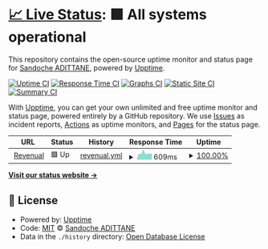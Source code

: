 # [📈 Live Status](https://status.revenual.com): <!--live status--> **🟩 All systems operational**

This repository contains the open-source uptime monitor and status page for [Sandoche ADITTANE](https://www.sandoche.com), powered by [Upptime](https://github.com/upptime/upptime).

[![Uptime CI](https://github.com/sandoche/Revenual-status/workflows/Uptime%20CI/badge.svg)](https://github.com/upptime/upptime/actions?query=workflow%3A%22Uptime+CI%22)
[![Response Time CI](https://github.com/sandoche/Revenual-status/workflows/Response%20Time%20CI/badge.svg)](https://github.com/upptime/upptime/actions?query=workflow%3A%22Response+Time+CI%22)
[![Graphs CI](https://github.com/sandoche/Revenual-status/workflows/Graphs%20CI/badge.svg)](https://github.com/upptime/upptime/actions?query=workflow%3A%22Graphs+CI%22)
[![Static Site CI](https://github.com/sandoche/Revenual-status/workflows/Static%20Site%20CI/badge.svg)](https://github.com/upptime/upptime/actions?query=workflow%3A%22Static+Site+CI%22)
[![Summary CI](https://github.com/sandoche/Revenual-status/workflows/Summary%20CI/badge.svg)](https://github.com/upptime/upptime/actions?query=workflow%3A%22Summary+CI%22)

With [Upptime](https://upptime.js.org), you can get your own unlimited and free uptime monitor and status page, powered entirely by a GitHub repository. We use [Issues](https://github.com/sandoche/Revenual-status/issues) as incident reports, [Actions](https://github.com/sandoche/Revenual-status/actions) as uptime monitors, and [Pages](https://status.revenual.com) for the status page.

<!--start: status pages-->
<!-- This summary is generated by Upptime (https://github.com/upptime/upptime) -->
<!-- Do not edit this manually, your changes will be overwritten -->
<!-- prettier-ignore -->
| URL | Status | History | Response Time | Uptime |
| --- | ------ | ------- | ------------- | ------ |
| <img alt="" src="https://favicons.githubusercontent.com/app.revenual.com" height="13"> [Revenual](https://app.revenual.com) | 🟩 Up | [revenual.yml](https://github.com/sandoche/Revenual-status/commits/HEAD/history/revenual.yml) | <details><summary><img alt="Response time graph" src="./graphs/revenual/response-time-week.png" height="20"> 609ms</summary><br><a href="https://status.revenual.com/history/revenual"><img alt="Response time 844" src="https://img.shields.io/endpoint?url=https%3A%2F%2Fraw.githubusercontent.com%2Fsandoche%2FRevenual-status%2FHEAD%2Fapi%2Frevenual%2Fresponse-time.json"></a><br><a href="https://status.revenual.com/history/revenual"><img alt="24-hour response time 821" src="https://img.shields.io/endpoint?url=https%3A%2F%2Fraw.githubusercontent.com%2Fsandoche%2FRevenual-status%2FHEAD%2Fapi%2Frevenual%2Fresponse-time-day.json"></a><br><a href="https://status.revenual.com/history/revenual"><img alt="7-day response time 609" src="https://img.shields.io/endpoint?url=https%3A%2F%2Fraw.githubusercontent.com%2Fsandoche%2FRevenual-status%2FHEAD%2Fapi%2Frevenual%2Fresponse-time-week.json"></a><br><a href="https://status.revenual.com/history/revenual"><img alt="30-day response time 635" src="https://img.shields.io/endpoint?url=https%3A%2F%2Fraw.githubusercontent.com%2Fsandoche%2FRevenual-status%2FHEAD%2Fapi%2Frevenual%2Fresponse-time-month.json"></a><br><a href="https://status.revenual.com/history/revenual"><img alt="1-year response time 901" src="https://img.shields.io/endpoint?url=https%3A%2F%2Fraw.githubusercontent.com%2Fsandoche%2FRevenual-status%2FHEAD%2Fapi%2Frevenual%2Fresponse-time-year.json"></a></details> | <details><summary><a href="https://status.revenual.com/history/revenual">100.00%</a></summary><a href="https://status.revenual.com/history/revenual"><img alt="All-time uptime 100.00%" src="https://img.shields.io/endpoint?url=https%3A%2F%2Fraw.githubusercontent.com%2Fsandoche%2FRevenual-status%2FHEAD%2Fapi%2Frevenual%2Fuptime.json"></a><br><a href="https://status.revenual.com/history/revenual"><img alt="24-hour uptime 100.00%" src="https://img.shields.io/endpoint?url=https%3A%2F%2Fraw.githubusercontent.com%2Fsandoche%2FRevenual-status%2FHEAD%2Fapi%2Frevenual%2Fuptime-day.json"></a><br><a href="https://status.revenual.com/history/revenual"><img alt="7-day uptime 100.00%" src="https://img.shields.io/endpoint?url=https%3A%2F%2Fraw.githubusercontent.com%2Fsandoche%2FRevenual-status%2FHEAD%2Fapi%2Frevenual%2Fuptime-week.json"></a><br><a href="https://status.revenual.com/history/revenual"><img alt="30-day uptime 100.00%" src="https://img.shields.io/endpoint?url=https%3A%2F%2Fraw.githubusercontent.com%2Fsandoche%2FRevenual-status%2FHEAD%2Fapi%2Frevenual%2Fuptime-month.json"></a><br><a href="https://status.revenual.com/history/revenual"><img alt="1-year uptime 100.00%" src="https://img.shields.io/endpoint?url=https%3A%2F%2Fraw.githubusercontent.com%2Fsandoche%2FRevenual-status%2FHEAD%2Fapi%2Frevenual%2Fuptime-year.json"></a></details>

<!--end: status pages-->

[**Visit our status website →**](https://status.revenual.com)

## 📄 License

- Powered by: [Upptime](https://github.com/upptime/upptime)
- Code: [MIT](./LICENSE) © [Sandoche ADITTANE](https://www.sandoche.com)
- Data in the `./history` directory: [Open Database License](https://opendatacommons.org/licenses/odbl/1-0/)
